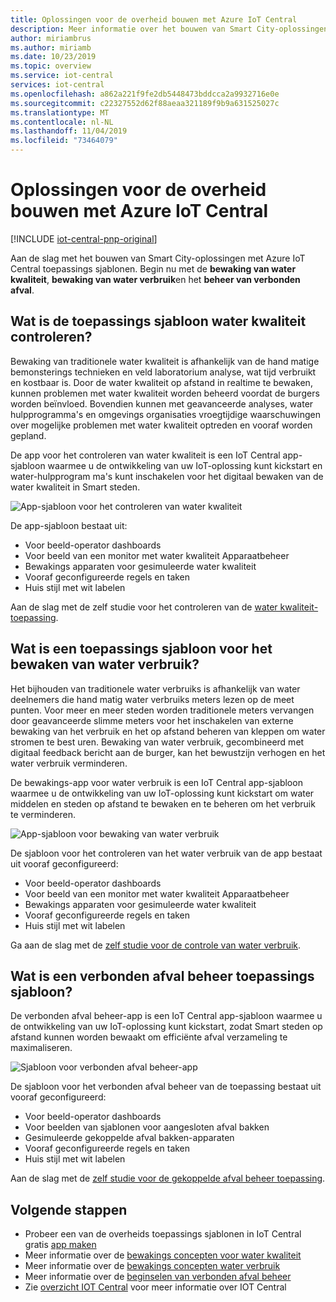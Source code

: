 ```yaml
---
title: Oplossingen voor de overheid bouwen met Azure IoT Central
description: Meer informatie over het bouwen van Smart City-oplossingen met behulp van Azure IoT Central-toepassings sjablonen.
author: miriambrus
ms.author: miriamb
ms.date: 10/23/2019
ms.topic: overview
ms.service: iot-central
services: iot-central
ms.openlocfilehash: a862a221f9fe2db5448473bddcca2a9932716e0e
ms.sourcegitcommit: c22327552d62f88aeaa321189f9b9a631525027c
ms.translationtype: MT
ms.contentlocale: nl-NL
ms.lasthandoff: 11/04/2019
ms.locfileid: "73464079"
---
```

# <a name="building-government-solutions-with-azure-iot-central"></a>Oplossingen voor de overheid bouwen met Azure IoT Central

[!INCLUDE [iot-central-pnp-original](../../../includes/iot-central-pnp-original-note.md)]

Aan de slag met het bouwen van Smart City-oplossingen met Azure IoT Central toepassings sjablonen. Begin nu met de **bewaking van water kwaliteit**, **bewaking van water verbruik**en het **beheer van verbonden afval**.

## <a name="what-is-water-quality-monitoring-application-template"></a>Wat is de toepassings sjabloon water kwaliteit controleren?   

Bewaking van traditionele water kwaliteit is afhankelijk van de hand matige bemonsterings technieken en veld laboratorium analyse, wat tijd verbruikt en kostbaar is. Door de water kwaliteit op afstand in realtime te bewaken, kunnen problemen met water kwaliteit worden beheerd voordat de burgers worden beïnvloed. Bovendien kunnen met geavanceerde analyses, water hulpprogramma's en omgevings organisaties vroegtijdige waarschuwingen over mogelijke problemen met water kwaliteit optreden en vooraf worden gepland.  

De app voor het controleren van water kwaliteit is een IoT Central app-sjabloon waarmee u de ontwikkeling van uw IoT-oplossing kunt kickstart en water-hulpprogram ma's kunt inschakelen voor het digitaal bewaken van de water kwaliteit in Smart steden. 

![App-sjabloon voor het controleren van water kwaliteit](./media/overview-iotcentral-government/waterqualitymonitoring-dashboard-full.png)

De app-sjabloon bestaat uit:
* Voor beeld-operator dashboards
* Voor beeld van een monitor met water kwaliteit Apparaatbeheer
* Bewakings apparaten voor gesimuleerde water kwaliteit
* Vooraf geconfigureerde regels en taken
* Huis stijl met wit labelen 

Aan de slag met de zelf studie voor het controleren van de [water kwaliteit-toepassing](./tutorial-water-quality-monitoring.md).


## <a name="what-is-water-consumption-monitoring-application-template"></a>Wat is een toepassings sjabloon voor het bewaken van water verbruik? 

Het bijhouden van traditionele water verbruiks is afhankelijk van water deelnemers die hand matig water verbruiks meters lezen op de meet punten. Voor meer en meer steden worden traditionele meters vervangen door geavanceerde slimme meters voor het inschakelen van externe bewaking van het verbruik en het op afstand beheren van kleppen om water stromen te best uren. Bewaking van water verbruik, gecombineerd met digitaal feedback bericht aan de burger, kan het bewustzijn verhogen en het water verbruik verminderen. 


De bewakings-app voor water verbruik is een IoT Central app-sjabloon waarmee u de ontwikkeling van uw IoT-oplossing kunt kickstart om water middelen en steden op afstand te bewaken en te beheren om het verbruik te verminderen. 

  ![App-sjabloon voor bewaking van water verbruik](./media/overview-iotcentral-government/waterconsumptionmonitoring-dashboardfull.png)

De sjabloon voor het controleren van het water verbruik van de app bestaat uit vooraf geconfigureerd:
* Voor beeld-operator dashboards
* Voor beeld van een monitor met water kwaliteit Apparaatbeheer
* Bewakings apparaten voor gesimuleerde water kwaliteit
* Vooraf geconfigureerde regels en taken
* Huis stijl met wit labelen 

 Ga aan de slag met de [zelf studie voor de controle van water verbruik](./tutorial-water-consumption-monitoring.md).

## <a name="what-is-connected-waste-management-application-template"></a>Wat is een verbonden afval beheer toepassings sjabloon? 

De verbonden afval beheer-app is een IoT Central app-sjabloon waarmee u de ontwikkeling van uw IoT-oplossing kunt kickstart, zodat Smart steden op afstand kunnen worden bewaakt om efficiënte afval verzameling te maximaliseren. 

![Sjabloon voor verbonden afval beheer-app](media/overview-iotcentral-government/connectedwastemanagement-dashboard.png) 


De sjabloon voor het verbonden afval beheer van de toepassing bestaat uit vooraf geconfigureerd:
* Voor beeld-operator dashboards
* Voor beelden van sjablonen voor aangesloten afval bakken
* Gesimuleerde gekoppelde afval bakken-apparaten
* Vooraf geconfigureerde regels en taken
* Huis stijl met wit labelen 

Aan de slag met de [zelf studie voor de gekoppelde afval beheer toepassing](./tutorial-connected-waste-management.md).


## <a name="next-steps"></a>Volgende stappen

* Probeer een van de overheids toepassings sjablonen in IoT Central gratis [app maken](https://apps.azureiotcentral.com/build/government)
* Meer informatie over de [bewakings concepten voor water kwaliteit](./concepts-waterqualitymonitoring-architecture.md)
* Meer informatie over de [bewakings concepten water verbruik](./concepts-waterconsumptionmonitoring-architecture.md)
* Meer informatie over de [beginselen van verbonden afval beheer](./concepts-connectedwastemanagement-architecture.md)  
* Zie [overzicht IOT Central](https://docs.microsoft.com/azure/iot-central/core/overview-iot-central) voor meer informatie over IOT Central
 